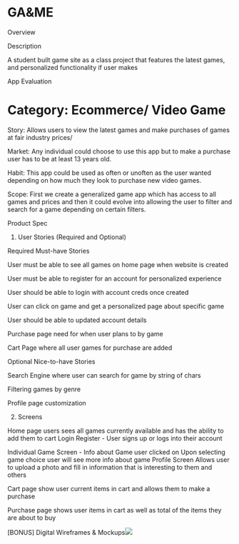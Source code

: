 # GA&ME


Overview

Description


A student built game site as a class project that features the latest games, and personalized functionality if user makes



App Evaluation


Category: Ecommerce/ Video Game
=======


Story: Allows users to view the latest games and make purchases of games at fair industry prices/

Market: Any individual could choose to use this app but to make a purchase user has to be at least 13 years old.

Habit: This app could be used as often or unoften as the user wanted depending on how much they look to purchase new video games.

Scope: First we create a generalized game app which has access to all games and prices and then it could evolve into allowing the user to filter and search for a game depending on certain filters.

Product Spec

1. User Stories (Required and Optional)


Required Must-have Stories

User must be able to see all games on home page when website is created

User must be able to register for an account for personalized experience

User should be able to login with account creds once created

User can click on game and get a personalized page about specific game

User should be able to updated account details

Purchase page need for when user plans to by game

Cart Page where all user games for purchase are added


Optional Nice-to-have Stories

Search Engine where user can search for game by string of chars

Filtering games by genre


Profile page customization


2. Screens

Home page
users sees all games currently available and has the ability to add them to cart
Login
Register - User signs up or logs into their account

Individual Game Screen - Info about Game user clicked on
Upon selecting game choice user will see more info about game
Profile Screen
Allows user to upload a photo and fill in information that is interesting to them and others

Cart page
show user current items in cart and allows them to make a purchase

Purchase page
shows user items in cart as well as total of the items they are about to buy


[BONUS] Digital Wireframes & Mockups![](The-JAM/FirstRepo/blob/main/mockup.jpeg)


